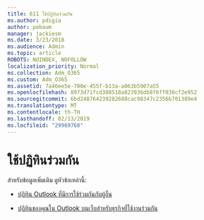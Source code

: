 ```yaml
---
title: 611 ใช้ปฏิทินร่วมกัน
ms.author: pdigia
author: pebaum
manager: jackiesm
ms.date: 3/23/2018
ms.audience: Admin
ms.topic: article
ROBOTS: NOINDEX, NOFOLLOW
localization_priority: Normal
ms.collection: Adm_O365
ms.custom: Adm_O365
ms.assetid: 7a46ee5e-700e-455f-b13a-a063b5907a55
ms.openlocfilehash: 8973d71fcd388518a823936db8f6ff038cf2e952
ms.sourcegitcommit: 6bd248764239282688cac98347c2356b701389e4
ms.translationtype: MT
ms.contentlocale: th-TH
ms.lasthandoff: 02/13/2019
ms.locfileid: "29969768"
---
```

# <a name="calendar-sharing"></a>ใช้ปฏิทินร่วมกัน

สำหรับข้อมูลเพิ่มเติม ดูหัวข้อเหล่านี้:
  
- [ปฏิทิน Outlook ที่มีการใช้ร่วมกันกับผู้อื่น](https://support.office.com/article/353ed2c1-3ec5-449d-8c73-6931a0adab88)
    
- [ปฏิทินของคุณใน Outlook บนเว็บสำหรับธุรกิจที่ใช้งานร่วมกัน](https://support.office.com/article/7ecef8ae-139c-40d9-bae2-a23977ee58d5)
    

